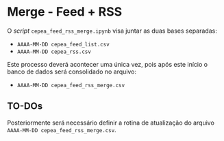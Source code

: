 # Merge - Feed + RSS

O _script_ `cepea_feed_rss_merge.ipynb` visa juntar as duas bases separadas:

* `AAAA-MM-DD cepea_feed_list.csv`
* `AAAA-MM-DD cepea_rss.csv`

Este processo deverá acontecer uma única vez, pois após este início o banco de dados será consolidado no arquivo:

* `AAAA-MM-DD cepea_feed_rss_merge.csv`

## TO-DOs

Posteriormente será necessário definir a rotina de atualização do arquivo `AAAA-MM-DD cepea_feed_rss_merge.csv`.